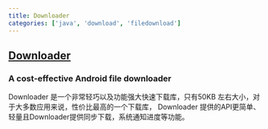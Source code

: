 ```yaml
---
title: Downloader
categories: ['java', 'download', 'filedownload']
---
```

## [Downloader](https://github.com/Justson/Downloader)

### A cost-effective Android file downloader

Downloader 是一个非常轻巧以及功能强大快速下载库，只有50KB 左右大小，对于大多数应用来说，性价比最高的一个下载库， Downloader 提供的API更简单、轻量且Downloader提供同步下载，系统通知进度等功能。
